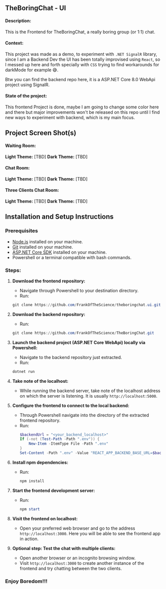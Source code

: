 ## TheBoringChat - UI

#### Description:

This is the Frontend for TheBoringChat, a really boring group (or 1:1) chat.

#### Context:

This project was made as a demo, to experiment with `.NET SignalR` library, since I am a Backend Dev the UI has been totally improvised using `React`, so I messed up here and forth specially with `CSS` trying to find workarounds for darkMode for example 😅.

Btw you can find the backend repo here, it is a ASP.NET Core 8.0 WebApi project using SignalR.

#### State of the project:

This frontend Project is done, maybe I am going to change some color here and there but major improvements won't be released on this repo until I find new ways to experiment with backend, which is my main focus.

## Project Screen Shot(s)

#### Waiting Room:   
**Light Theme:**
[TBD]
**Dark Theme:**
[TBD]

#### Chat Room:   
**Light Theme:**
[TBD]
**Dark Theme:**
[TBD]

#### Three Clients Chat Room:   
**Light Theme:**
[TBD]
**Dark Theme:**
[TBD]

## Installation and Setup Instructions

### Prerequisites
- [Node.js](https://nodejs.org/) installed on your machine.
- [Git](https://git-scm.com/) installed on your machine.
- [ASP.NET Core SDK](https://dotnet.microsoft.com/download) installed on your machine.
- Powershell or a terminal compatible with bash commands.

### Steps:

1. **Download the frontend repository:**
   - Navigate through Powershell to your destination directory.
   - Run:
   ```powershell
   git clone https://github.com/FrankOfTheScience/theboringchat.ui.git
   ```

2. **Download the backend repository:**
   - Run:
   ```powershell
   git clone https://github.com/FrankOfTheScience/TheBoringChat.git
   ```

3. **Launch the backend project (ASP.NET Core WebApi) locally via Powershell:**
   - Navigate to the backend repository just extracted.
   - Run:
   ```powershell
   dotnet run
   ```

4. **Take note of the localhost:**
   - While running the backend server, take note of the localhost address on which the server is listening. It is usually `http://localhost:5000`.

5. **Configure the frontend to connect to the local backend:**
   - Through Powershell navigate into the directory of the extracted frontend repository.
   - Run:
     ```powershell
     $backendUrl = "<your_backend_localhost>"
     If (-not (Test-Path -Path ".env")) {
         New-Item -ItemType File -Path ".env"
     }
     Set-Content -Path ".env" -Value "REACT_APP_BACKEND_BASE_URL=$backendUrl"```

6. **Install npm dependencies:**
   - Run:
     ```powershell
     npm install
     ```

7. **Start the frontend development server:**
   - Run:
     ```powershell
     npm start
     ```

8. **Visit the frontend on localhost:**
   - Open your preferred web browser and go to the address `http://localhost:3000`. Here you will be able to see the frontend app in action.

9. **Optional step: Test the chat with multiple clients:**
   - Open another browser or an incognito browsing window.
   - Visit `http://localhost:3000` to create another instance of the frontend and try chatting between the two clients.

### Enjoy Boredom!!!


